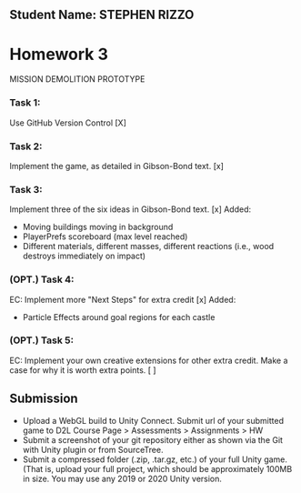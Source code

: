 ## Student Name: STEPHEN RIZZO

# Homework 3

MISSION DEMOLITION PROTOTYPE 

### Task 1:

Use GitHub Version Control [X]

### Task 2: 

Implement the game, as detailed in Gibson-Bond text. [x]

### Task 3:

Implement three of the six ideas in Gibson-Bond text. [x]
Added: 
- Moving buildings moving in background
- PlayerPrefs scoreboard (max level reached)
- Different materials, different masses, different reactions (i.e., wood destroys immediately on impact)

### (OPT.) Task 4:

EC: Implement more "Next Steps" for extra credit [x]
Added:
- Particle Effects around goal regions for each castle

### (OPT.) Task 5:

EC: Implement your own creative extensions for other extra credit. Make a case for why it is worth extra points. [ ]

## Submission

- Upload a WebGL build to Unity Connect. Submit url of your submitted game to D2L Course Page > Assessments > Assignments > HW
- Submit a screenshot of your git repository either as shown via the Git with Unity plugin or from SourceTree.
- Submit a compressed folder (.zip, .tar.gz, etc.) of your full Unity game. (That is, upload your full project, which should be approximately 100MB in size. You may use any 2019 or 2020 Unity version.